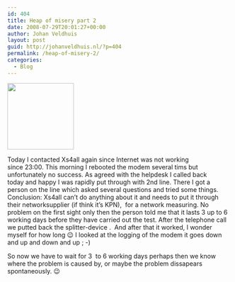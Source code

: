```yaml
---
id: 404
title: Heap of misery part 2
date: 2008-07-29T20:01:27+00:00
author: Johan Veldhuis
layout: post
guid: http://johanveldhuis.nl/?p=404
permalink: /heap-of-misery-2/
categories:
  - Blog
---
```

<img class="alignnone size-thumbnail wp-image-405" title="ADSL lijn" src="https://i2.wp.com/johanveldhuis.nl/wp-content/uploads/2008/07/knipsel-150x150.jpg?resize=150%2C150" alt="" width="150" height="150" srcset="https://i1.wp.com/johanveldhuis.nl/wp-content/uploads/2008/07/knipsel.jpg?resize=150%2C150&ssl=1 150w, https://i2.wp.com/johanveldhuis.nl/wp-content/uploads//customers/johanveldhuis.nl/johanveldhuis.nl/httpd.www/wp-content/uploads/2008/07/knipsel.jpg?zoom=2&resize=150%2C150&ssl=1 300w, https://i2.wp.com/johanveldhuis.nl/wp-content/uploads//customers/johanveldhuis.nl/johanveldhuis.nl/httpd.www/wp-content/uploads/2008/07/knipsel.jpg?zoom=3&resize=150%2C150&ssl=1 450w" sizes="(max-width: 150px) 100vw, 150px" data-recalc-dims="1" />

Today I contacted Xs4all again since Internet was not working since 23:00. This morning I rebooted the modem several tims but unfortunately no success. As agreed with the helpdesk I called back today and happy I was rapidly put through with 2nd line. There I got a person on the line which asked several questions and tried some things. Conclusion: Xs4all can&#8217;t do anything about it and needs to put it through their networksupplier (if think it&#8217;s KPN),  for a network measuring. No problem on the first sight only then the person told me that it lasts 3 up to 6 working days before they have carried out the test. After the telephone call we putted back the splitter-device .  And after that it worked, I wonder myself for how long 😉 I looked at the logging of the modem it goes down and up and down and up ; -)

So now we have to wait for 3  to 6 working days perhaps then we know where the problem is caused by, or maybe the problem dissapears spontaneously. 😉
